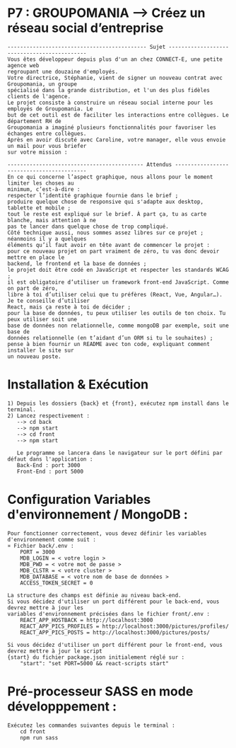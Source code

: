 # P7 : GROUPOMANIA --> Créez un réseau social d’entreprise
    -------------------------------------------- Sujet --------------------------------------------
    Vous êtes développeur depuis plus d'un an chez CONNECT-E, une petite agence web
    regroupant une douzaine d'employés.
    Votre directrice, Stéphanie, vient de signer un nouveau contrat avec Groupomania, un groupe
    spécialisé dans la grande distribution, et l'un des plus fidèles clients de l'agence.
    Le projet consiste à construire un réseau social interne pour les employés de Groupomania. Le
    but de cet outil est de faciliter les interactions entre collègues. Le département RH de
    Groupomania a imaginé plusieurs fonctionnalités pour favoriser les échanges entre collègues.
    Après en avoir discuté avec Caroline, votre manager, elle vous envoie un mail pour vous briefer
    sur votre mission :

    ------------------------------------------- Attendus ------------------------------------------
    En ce qui concerne l’aspect graphique, nous allons pour le moment limiter les choses au
    minimum, c’est-à-dire :
    respecter l’identité graphique fournie dans le brief ;
    produire quelque chose de responsive qui s'adapte aux desktop, tablette et mobile ;
    tout le reste est expliqué sur le brief. À part ça, tu as carte blanche, mais attention à ne
    pas te lancer dans quelque chose de trop compliqué.
    Côté technique aussi, nous sommes assez libres sur ce projet ; néanmoins il y a quelques
    éléments qu’il faut avoir en tête avant de commencer le projet :
    pour ce nouveau projet on part vraiment de zéro, tu vas donc devoir mettre en place le
    backend, le frontend et la base de données ;
    le projet doit être codé en JavaScript et respecter les standards WCAG ;
    il est obligatoire d’utiliser un framework front-end JavaScript. Comme on part de zéro,
    libre à toi d’utiliser celui que tu préfères (React, Vue, Angular…). Je te conseille d’utiliser
    React, mais ça reste à toi de décider ;
    pour la base de données, tu peux utiliser les outils de ton choix. Tu peux utiliser soit une
    base de données non relationnelle, comme mongoDB par exemple, soit une base de
    données relationnelle (en t’aidant d’un ORM si tu le souhaites) ;
    pense à bien fournir un README avec ton code, expliquant comment installer le site sur
    un nouveau poste.

# Installation & Exécution
    1) Depuis les dossiers {back} et {front}, exécutez npm install dans le terminal.
    2) Lancez respectivement :
       --> cd back 
       --> npm start
       --> cd front 
       --> npm start

       Le programme se lancera dans le navigateur sur le port défini par défaut dans l'application :
       Back-End : port 3000
       Front-End : port 5000

# Configuration Variables d'environnement / MongoDB :
    Pour fonctionner correctement, vous devez définir les variables d'environnement comme suit :
    ¤ Fichier back/.env :
        PORT = 3000
        MDB_LOGIN = < votre login >
        MDB_PWD = < votre mot de passe >
        MDB_CLSTR = < votre cluster >
        MDB_DATABASE = < votre nom de base de données >
        ACCESS_TOKEN_SECRET = 0

    La structure des champs est définie au niveau back-end.
    Si vous décidez d'utiliser un port différent pour le back-end, vous devrez mettre à jour les 
    variables d'environnement précisées dans le fichier front/.env :
        REACT_APP_HOSTBACK = http://localhost:3000
        REACT_APP_PICS_PROFILES = http://localhost:3000/pictures/profiles/
        REACT_APP_PICS_POSTS = http://localhost:3000/pictures/posts/

    Si vous décidez d'utiliser un port différent pour le front-end, vous devrez mettre à jour le script
    {start} du fichier package.json initialement réglé sur : 
        "start": "set PORT=5000 && react-scripts start"

# Pré-processeur SASS en mode développpement :
    Exécutez les commandes suivantes depuis le terminal :
        cd front
        npm run sass



 
